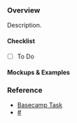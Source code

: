 ### Overview
Description.

#### Checklist
- [ ] To Do

#### Mockups & Examples


### Reference
- [Basecamp Task](#)
- [#](Link)
